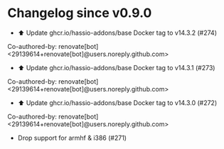 # Changelog since v0.9.0
- ⬆️ Update ghcr.io/hassio-addons/base Docker tag to v14.3.2 (#274)

Co-authored-by: renovate[bot] <29139614+renovate[bot]@users.noreply.github.com> 
- ⬆️ Update ghcr.io/hassio-addons/base Docker tag to v14.3.1 (#273)

Co-authored-by: renovate[bot] <29139614+renovate[bot]@users.noreply.github.com> 
- ⬆️ Update ghcr.io/hassio-addons/base Docker tag to v14.3.0 (#272)

Co-authored-by: renovate[bot] <29139614+renovate[bot]@users.noreply.github.com> 
- Drop support for armhf & i386 (#271) 
